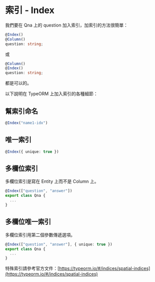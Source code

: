 # 索引 - Index

我們要在 Qna 上的 question 加入索引，加索引的方法很簡單：

```ts
@Index()
@Column()
question: string;
```

或

```ts
@Column()
@Index()
question: string;
```

都是可以的。

以下說明在 TypeORM 上加入索引的各種細節：

## 幫索引命名

```ts
@Index("name1-idx")
```

## 唯一索引

```ts
@Index({ unique: true })
```

## 多欄位索引

多欄位索引是寫在 Entity 上而不是 Column 上。

```ts
@Index(["question", "answer"])
export class Qna {
  ...
}
```

## 多欄位唯一索引

多欄位索引用第二個參數傳遞選項。

```ts
@Index(["question", "answer"], { unique: true })
export class Qna {
  ...
}
```

特殊索引請參考官方文件：[https://typeorm.io/#/indices/spatial-indices](https://typeorm.io/#/indices/spatial-indices)
